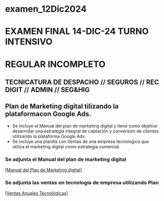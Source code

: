# examen_12Dic2024

   # EXAMEN FINAL 14-DIC-24 TURNO INTENSIVO
   # REGULAR INCOMPLETO
   ## TECNICATURA DE DESPACHO // SEGUROS // REC DIGIT // ADMIN // SEG&HIG
   
   ## Plan de Marketing digital tilizando la plataformacon Google Ads.

   * Se incluye el Manual del plan de marketing digital y tiene como objetivo desarrollar una estrategia integral de captación y conversión de clientes utilizando la plataforma Google Ads.
   * Se incluye una planilla con Ventas de una empresa tecnologica que utiliza el marketing digital como estrategia comercial.
   
   ### Se adjunta el Manual del plan de marketing digital
   [[Manual del Plan de Marketing digital](https://docs.google.com/document/d/1_2uroK0vd2t3QfKEZ8T8VC-Ytk9e48CiLGV2buvKTag/edit?usp=sharing)]
   
   ### Se adjunta las ventas en tecnología de empresa utilizando Plan
   [[Ventas Anuales Tecnológicas](https://docs.google.com/spreadsheets/d/16gFRYNTYxDXZuMq27pkdRce7Yw2e7qXexAbzW4__FXw/edit?usp=sharing)]
